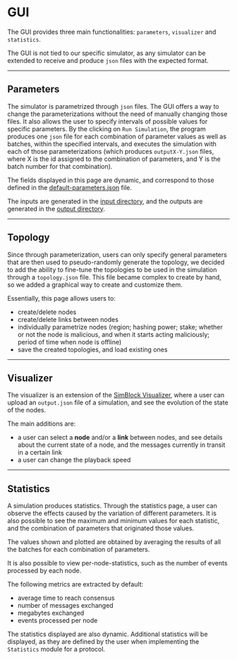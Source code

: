 # GUI

The GUI provides three main functionalities: ```parameters```, ```visualizer``` and ```statistics```.

The GUI is not tied to our specific simulator, as any simulator can be extended to receive and produce ```json``` files with the expected format.

---

## Parameters

The simulator is parametrized through ```json``` files. The GUI offers a way to change the parameterizations without the need of manually changing those files. It also allows the user to specify intervals of possible values for specific parameters. By the clicking on ```Run Simulation```, the program produces one ```json``` file for each combination of parameter values as well as batches, within the specified intervals, and executes the simulation with each of those parameterizations (which produces ```outputX-Y.json``` files, where X is the id assigned to the combination of parameters, and Y is the batch number for that combination).

The fields displayed in this page are dynamic, and correspond to those defined in the [default-parameters.json](../simulator/default-parameters.json) file.

The inputs are generated in the [input directory](../input_files), and the outputs are generated in the [output directory](../output_files).

---

## Topology

Since through parameterization, users can only specify general parameters that are then used to pseudo-randomly generate the topology, we decided to add the ability to fine-tune the topologies to be used in the simulation through a ```topology.json``` file. This file became complex to create by hand, so we added a graphical way to create and customize them.

Essentially, this page allows users to:
- create/delete nodes
- create/delete links between nodes
- individually parametrize nodes (region; hashing power; stake; whether or not the node is malicious, and when it starts acting maliciously; period of time when node is offline)
- save the created topologies, and load existing ones

---


## Visualizer

The visualizer is an extension of the [SimBlock Visualizer](https://github.com/dsg-titech/simblock-visualizer), where a user can upload an ```output.json``` file of a simulation, and see the evolution of the state of the nodes.

The main additions are:
- a user can select a **node** and/or a **link** between nodes, and see details about the current state of a node, and the messages currently in transit in a certain link
- a user can change the playback speed

---

## Statistics

A simulation produces statistics. Through the statistics page, a user can observe the effects caused by the variation of different parameters. It is also possible to see the maximum and minimum values for each statistic, and the combination of parameters that originated those values.

The values shown and plotted are obtained by averaging the results of all the batches for each combination of parameters.

It is also possible to view per-node-statistics, such as the number of events processed by each node.

The following metrics are extracted by default:
- average time to reach consensus
- number of messages exchanged
- megabytes exchanged
- events processed per node

The statistics displayed are also dynamic. Additional statistics will be displayed, as they are defined by the user when implementing the ```Statistics``` module for a protocol.
